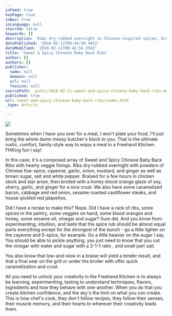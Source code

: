 ```yaml
---
inFeed: true
hasPage: true
inNav: true
inLanguage: null
starred: false
keywords: []
description: 'Ribs dry-rubbed overnight in Chinese-inspired spices, braised low and slow, and then broiled with a sweet glaze.'
datePublished: '2016-02-11T00:44:50.401Z'
dateModified: '2016-02-11T00:42:56.356Z'
title: 'Sweet & Spicy Chinese Baby Back Ribs'
author: []
authors: []
publisher:
  name: null
  domain: null
  url: null
  favicon: null
sourcePath: _posts/2016-02-11-sweet-and-spicy-chinese-baby-back-ribs.md
published: true
url: sweet-and-spicy-chinese-baby-back-ribs/index.html
_type: Article

---
```

![](https://the-grid-user-content.s3-us-west-2.amazonaws.com/fa372c33-6098-4c93-b93f-f317432485ca.jpg)

Sometimes when I have you over for a meal, I won't plate your food, I'll just bring the whole damn messy butcher's block to you.  That is the ultimate rustic, comfort, family-style way to enjoy a meal in a Freehand Kitchen.  FHKing fun I say!  

In this case, it's a composed array of Sweet and Spicy Chinese Baby Back Ribs with hearty veggie fixings.  Ribs dry-rubbed overnight with powders of Chinese five-spice, cayenne, garlic, onion, mustard, and ginger as well as brown sugar, salt and white pepper. Braised for a few hours in chicken stock and star anise, then broiled with a honey-blood orange glaze of soy, sherry, garlic, and ginger for a nice crust. We also have some caramelized bacon, cabbage and red onion, sesame roasted cauliflower steaks, and house-pickled red jalapeños.

Did I have a recipe to make this?  Nope.  Did I have a rack of ribs, some spices in the pantry, some veggies on hand, some blood oranges and honey, some sesame oil, vinegar and sugar?  Sure did.  And you know from experimenting, intuition, and taste that the spice rub should be almost equal parts everything except for the strongest of the bunch - go a little lighter on the cayenne and 5-spice, for example.  Go a little heavier on the sugar I say.  You should be able to pickle anything, you just need to know that you cut the vinegar with water and sugar with a 2-1-1 ratio , and small part salt.  

You also know that low-and-slow in a braise will yield a tender result, and that a final sear on the grill or under the broiler with offer quick caramelization and crust.  

All you need to unlock your creativity in the Freehand Kitchen is to always be learning, experimenting, tasting to understand techniques, flavors, ingredients and how they behave with one-another.  When you do that you create kitchen confidence, and the sky's the limit on what you can create.  This is how chef's cook, they don't follow recipes, they follow their senses, their muscle memory, and their hearts to wherever their creativity leads them.